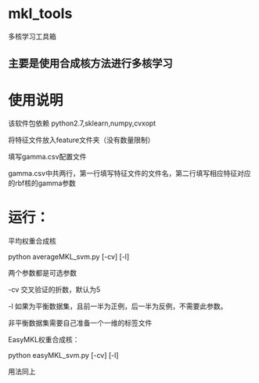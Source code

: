 # mkl_tools
多核学习工具箱
## 主要是使用合成核方法进行多核学习
# 使用说明
该软件包依赖 python2.7,sklearn,numpy,cvxopt 

将特征文件放入feature文件夹（没有数量限制）

填写gamma.csv配置文件

gamma.csv中共两行，第一行填写特征文件的文件名，第二行填写相应特征对应的rbf核的gamma参数

# 运行：

平均权重合成核

  python averageMKL_svm.py [-cv] [-l]
  
  两个参数都是可选参数
  
  -cv 交叉验证的折数，默认为5
  
  -l 如果为平衡数据集，且前一半为正例，后一半为反例，不需要此参数。
  
  非平衡数据集需要自己准备一个一维的标签文件

EasyMKL权重合成核：
  
  python easyMKL_svm.py [-cv] [-l]
  
  用法同上
